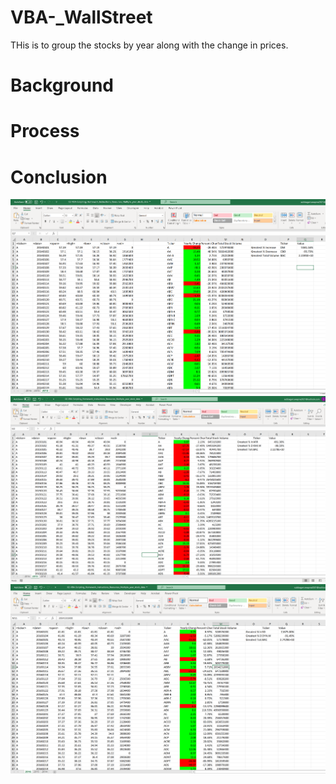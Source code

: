 # VBA-_WallStreet
THis is to group the stocks by year along with the change in prices.
# Background 

# Process
# Conclusion
![alt text](https://github.com/Subbagari1985/VBA-_WallStreet/blob/main/2014%20Results.PNG)
![alt text](https://github.com/Subbagari1985/VBA-_WallStreet/blob/main/2015%20Results.PNG)
![alt text](https://github.com/Subbagari1985/VBA-_WallStreet/blob/main/2016%20Results.PNG)